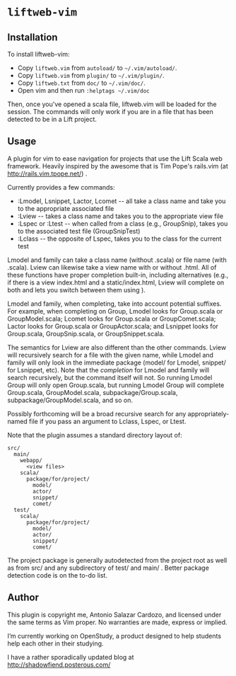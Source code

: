 `liftweb-vim`
=============

Installation
------------

To install liftweb-vim:

* Copy `liftweb.vim` from `autoload/` to `~/.vim/autoload/`.
* Copy `liftweb.vim` from `plugin/` to `~/.vim/plugin/`.
* Copy `liftweb.txt` from `doc/` to `~/.vim/doc/`.
* Open vim and then run `:helptags ~/.vim/doc`

Then, once you've opened a scala file, liftweb.vim will be loaded for the
session.  The commands will only work if you are in a file that has been
detected to be in a Lift project.

Usage
-----

A plugin for vim to ease navigation for projects that use the Lift Scala web
framework. Heavily inspired by the awesome that is Tim Pope's rails.vim (at
http://rails.vim.tpope.net/) .

Currently provides a few commands:
* :Lmodel, Lsnippet, Lactor, Lcomet -- all take a class name and take you to
  the appropriate associated file
* :Lview -- takes a class name and takes you to the appropriate view file
* :Lspec or :Ltest -- when called from a class (e.g., GroupSnip), takes you to
  the associated test file (GroupSnipTest)
* :Lclass -- the opposite of Lspec, takes you to the class for the current test

Lmodel and family can take a class name (without .scala) or file name (with
.scala). Lview can likewise take a view name with or without .html. All of
these functions have proper completion built-in, including alternatives (e.g.,
if there is a view index.html and a static/index.html, Lview will complete on
both and lets you switch between them using <Tab>).

Lmodel and family, when completing, take into account potential suffixes. For
example, when completing on Group, Lmodel looks for Group.scala or
GroupModel.scala; Lcomet looks for Group.scala or GroupComet.scala; Lactor looks
for Group.scala or GroupActor.scala; and Lsnippet looks for Group.scala,
GroupSnip.scala, or GroupSnippet.scala.

The semantics for Lview are also different than the other commands. Lview will
recursively search for a file with the given name, while Lmodel and family will
only look in the immediate package (model/ for Lmodel, snippet/ for Lsnippet,
etc). Note that the *completion* for Lmodel and family will search recursively,
but the command itself will not. So running Lmodel Group will only open
Group.scala, but running Lmodel Group<Tab> will complete Group.scala,
GroupModel.scala, subpackage/Group.scala, subpackage/GroupModel.scala, and so
on.

Possibly forthcoming will be a broad recursive search for any
appropriately-named file if you pass an argument to Lclass, Lspec, or Ltest.

Note that the plugin assumes a standard directory layout of:

    src/
      main/
        webapp/
          <view files>
        scala/
          package/for/project/
            model/
            actor/
            snippet/
            comet/
      test/
        scala/
          package/for/project/
            model/
            actor/
            snippet/
            comet/

The project package is generally autodetected from the project root as well as
from src/ and any subdirectory of test/ and main/ . Better package detection code is
on the to-do list.

Author
------

This plugin is copyright me, Antonio Salazar Cardozo, and licensed under the
same terms as Vim proper. No warranties are made, express or implied.

I’m currently working on OpenStudy, a product designed to help students help
each other in their studying.

I have a rather sporadically updated blog at http://shadowfiend.posterous.com/
